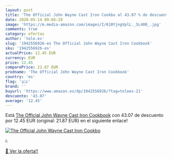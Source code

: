 ```yaml
---
layout: post
title: 'The Official John Wayne Cast Iron Cookbo al 43.07 % de descuento'
date: 2020-05-14 09:04:29
image: 'https://m.media-amazon.com/images/I/610YjngVplL._SL400_.jpg'
comments: true
category: ofertas
author: 'tole.es'
slug: '1942556926-es The Official John Wayne Cast Iron Cookbook'
sku: '1942556926-es'
actualPrice: 12.45 EUR
currency: EUR
price: 12.45
comparePrice: 21.87 EUR
prodname: 'The Official John Wayne Cast Iron Cookbook'
country: 'es'
flag: '🇪🇸'
brand: ''
buyurl: 'https://www.amazon.es/dp/1942556926/?tag=tolees-21'
descuento: '43.07'
average: '12.45'
---
```


Está [The Official John Wayne Cast Iron Cookbook](https://www.amazon.es/dp/1942556926/?tag=tolees-21) con 43.07 de descuento por 12.45 EUR (original: 21.87 EUR) en el siguiente enlace!

[![The Official John Wayne Cast Iron Cookbo](https://m.media-amazon.com/images/I/610YjngVplL._SL400_.jpg)](https://www.amazon.es/dp/1942556926/?tag=tolees-21)

ℹ️:


[🛒 Ver la oferta!!](https://www.amazon.es/dp/1942556926/?tag=tolees-21)
